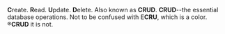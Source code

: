 **C**reate.
**R**ead.
**U**pdate.
**D**elete.
Also known as **CRUD**.
**CRUD**--the essential database operations.
Not to be confused with E**CRU**, which is a color.
&reg;**CRUD** it is not.

